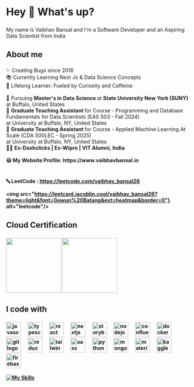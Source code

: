 <h1 align="left">Hey 👋 What's up?</h1>

###
<!--![](https://komarev.com/ghpvc/?username=VaibhavBansal26)-->

<p align="left">My name is Vaibhav Bansal and I'm a Software Developer and an Aspiring Data Scientist from India</p>

###

<h2 align="left">About me</h2>

###

<p align="left">✨ Creating Bugs since 2016<br>📚 Currently Learning Next Js & Data Science Concepts<br>🧠 Lifelong Learner: Fueled by Curiosity and Caffeine <br><br> 🥇 Pursuing <strong>Master's in Data Science </strong> at <strong>State University New York (SUNY)</strong> at Buffalo, United States<br>
🥇 <strong> Graduate Teaching Assistant </strong> for Course - Programming and Database Fundamentals for Data Scientists (EAS 503 - Fall 2024) <br>    at University at Buffalo, NY, United States <br>
🥇 <strong> Graduate Teaching Assistant </strong> for Course - Applied Machine Learning At Scale (CDA 500LEC - Spring 2025)<br>     at University at Buffalo, NY, United States <br>
👨‍💼 <strong> Ex-Dashclicks | Ex-Wipro | VIT Alumni, India<br> 
  <br>😃 My Website Profile: https://www.vaibhavbansal.in<br>


###

  <br>🔤 LeetCode : https://leetcode.com/vaibhav_bansal26<br>
  <br>
   <img src="https://leetcard.jacoblin.cool/vaibhav_bansal26?theme=light&font=Gowun%20Batang&ext=heatmap&border=0"} alt="leetcode"/>
  <br>

<h2 align="left">Cloud Certification</h2>

###

<img src="https://learn.microsoft.com/media/learn/certification/badges/microsoft-certified-fundamentals-badge.svg?branch=main" width="150">
<img src="https://images.credly.com/size/220x220/images/e5c85d7f-4e50-431e-b5af-fa9d9b0596e7/image.png" width="150 >

###
###


###

<h2 align="left">I code with</h2>

###

<div align="left">
  <img src="https://cdn.jsdelivr.net/gh/devicons/devicon/icons/javascript/javascript-original.svg" height="40" alt="javascript logo"  />
  <img width="12" />
  <img src="https://cdn.jsdelivr.net/gh/devicons/devicon/icons/typescript/typescript-original.svg" height="40" alt="typescript logo"  />
  <img width="12" />
  <img src="https://cdn.jsdelivr.net/gh/devicons/devicon/icons/react/react-original.svg" height="40" alt="react logo"  />
  <img width="12" />
  <img src="https://cdn.jsdelivr.net/gh/devicons/devicon/icons/nextjs/nextjs-original.svg" height="40" alt="nextjs logo"  />
  <img width="12" />
  <img src="https://cdn.jsdelivr.net/gh/devicons/devicon/icons/storybook/storybook-original.svg" height="40" alt="storybook logo"  />
  <img width="12" />
  <img src="https://cdn.jsdelivr.net/gh/devicons/devicon/icons/nodejs/nodejs-original.svg" height="40" alt="nodejs logo"  />
  <img width="12" />
  <img src="https://cdn.jsdelivr.net/gh/devicons/devicon/icons/confluence/confluence-original.svg" height="40" alt="confluence logo"  />
  <img width="12" />
  <img src="https://cdn.jsdelivr.net/gh/devicons/devicon/icons/docker/docker-original.svg" height="40" alt="docker logo"  />
  <img width="12" />
  <img src="https://cdn.jsdelivr.net/gh/devicons/devicon/icons/git/git-original.svg" height="40" alt="git logo"  />
  <img width="12" />
  <img src="https://cdn.jsdelivr.net/gh/devicons/devicon/icons/redux/redux-original.svg" height="40" alt="redux logo"  />
  <img width="12" />
  <img src="https://cdn.jsdelivr.net/gh/devicons/devicon/icons/tailwindcss/tailwindcss-original-wordmark.svg" height="40" alt="tailwindcss logo"  />
  <img width="12" />
  <img src="https://cdn.jsdelivr.net/gh/devicons/devicon/icons/sass/sass-original.svg" height="40" alt="sass logo"  />
  <img width="12" />
  <img src="https://cdn.jsdelivr.net/gh/devicons/devicon/icons/python/python-original.svg" height="40" alt="python logo"  />
  <img width="12" />
  <img src="https://cdn.jsdelivr.net/gh/devicons/devicon/icons/mongodb/mongodb-original.svg" height="40" alt="mongodb logo"  />
  <img width="12" />
  <img src="https://cdn.jsdelivr.net/gh/devicons/devicon/icons/materialui/materialui-original.svg" height="40" alt="materialui logo"  />
  <img width="12" />
  <img src="https://cdn.jsdelivr.net/gh/devicons/devicon/icons/kaggle/kaggle-original.svg" height="40" alt="kaggle logo"  />
  <img width="12" />
  <img src="https://cdn.jsdelivr.net/gh/devicons/devicon/icons/firebase/firebase-plain.svg" height="40" alt="firebase logo"  />
  <img width="12" />

 [![My Skills](https://skillicons.dev/icons?i=kafka,aws,ts,terraform,tensorflow,postgres,postman,mongodb,jenkins,flask,azure,kubernetes&theme=light)](https://skillicons.dev)
                            
</div>

###
